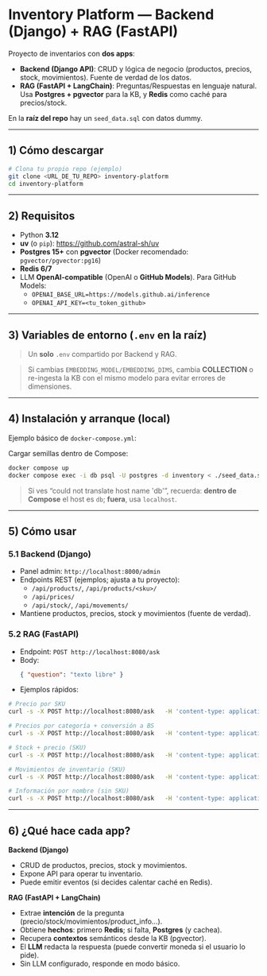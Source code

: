 # Inventory Platform — Backend (Django) + RAG (FastAPI)

Proyecto de inventarios con **dos apps**:

- **Backend (Django API)**: CRUD y lógica de negocio (productos, precios, stock, movimientos). Fuente de verdad de los datos.
- **RAG (FastAPI + LangChain)**: Preguntas/Respuestas en lenguaje natural. Usa **Postgres + pgvector** para la KB, y **Redis** como caché para precios/stock.

En la **raíz del repo** hay un `seed_data.sql` con datos dummy.

---

## 1) Cómo descargar

```bash
# Clona tu propio repo (ejemplo)
git clone <URL_DE_TU_REPO> inventory-platform
cd inventory-platform
```

---

## 2) Requisitos

- Python **3.12**
- **uv** (o `pip`): https://github.com/astral-sh/uv
- **Postgres 15+** con **pgvector** (Docker recomendado: `pgvector/pgvector:pg16`)
- **Redis 6/7**
- LLM **OpenAI-compatible** (OpenAI o **GitHub Models**). Para GitHub Models:
  - `OPENAI_BASE_URL=https://models.github.ai/inference`
  - `OPENAI_API_KEY=<tu_token_github>`

---

## 3) Variables de entorno (`.env` en la raíz)

> Un **solo** `.env` compartido por Backend y RAG.

> Si cambias `EMBEDDING_MODEL/EMBEDDING_DIMS`, cambia **COLLECTION** o re-ingesta la KB con el mismo modelo para evitar errores de dimensiones.

---

## 4) Instalación y arranque (local)

Ejemplo básico de `docker-compose.yml`:

Cargar semillas dentro de Compose:

```bash
docker compose up
docker compose exec -i db psql -U postgres -d inventory < ./seed_data.sql
```

> Si ves “could not translate host name 'db'”, recuerda: **dentro de Compose** el host es `db`; **fuera**, usa `localhost`.

---

## 5) Cómo usar

### 5.1 Backend (Django)
- Panel admin: `http://localhost:8000/admin`
- Endpoints REST (ejemplos; ajusta a tu proyecto):
  - `/api/products/`, `/api/products/<sku>/`
  - `/api/prices/`
  - `/api/stock/`, `/api/movements/`
- Mantiene productos, precios, stock y movimientos (fuente de verdad).

### 5.2 RAG (FastAPI)
- Endpoint: `POST http://localhost:8080/ask`
- Body:
  ```json
  { "question": "texto libre" }
  ```
- Ejemplos rápidos:

```bash
# Precio por SKU
curl -s -X POST http://localhost:8080/ask   -H 'content-type: application/json'   -d '{"question":"¿Cuánto cuesta PRD-0001?"}'

# Precios por categoría + conversión a BS
curl -s -X POST http://localhost:8080/ask   -H 'content-type: application/json'   -d '{"question":"Dame los precios de la categoría dairy en BS a 143.11 bs"}'

# Stock + precio (SKU)
curl -s -X POST http://localhost:8080/ask   -H 'content-type: application/json'   -d '{"question":"¿Cuántas unidades hay de PRD-0001 y su precio en USD?"}'

# Movimientos de inventario (SKU)
curl -s -X POST http://localhost:8080/ask   -H 'content-type: application/json'   -d '{"question":"Dame los movimientos de inventario de PRD-0001"}'

# Información por nombre (sin SKU)
curl -s -X POST http://localhost:8080/ask   -H 'content-type: application/json'   -d '{"question":"Dame información sobre Whole Milk 1L y el precio en BS a 143.11 bs"}'
```

---

## 6) ¿Qué hace cada app?

**Backend (Django)**
- CRUD de productos, precios, stock y movimientos.
- Expone API para operar tu inventario.
- Puede emitir eventos (si decides calentar caché en Redis).

**RAG (FastAPI + LangChain)**
- Extrae **intención** de la pregunta (precio/stock/movimientos/product_info…).
- Obtiene **hechos**: primero **Redis**; si falta, **Postgres** (y cachea).
- Recupera **contextos** semánticos desde la KB (pgvector).
- El **LLM** redacta la respuesta (puede convertir moneda si el usuario lo pide).
- Sin LLM configurado, responde en modo básico.
